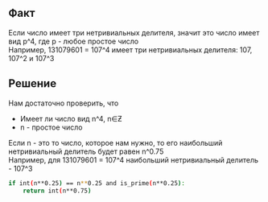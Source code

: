 ## Факт

Если число имеет три нетривиальных делителя, значит это число имеет вид p^4, где p - любое простое число<br>
Например, 131079601 = 107^4 имеет три нетривиальных делителя: 107, 107^2 и 107^3

## Решение

Нам достаточно проверить, что
* Имеет ли число вид n^4, n∈Ƶ
* n - простое число

Если n - это то число, которое нам нужно, то его наибольший нетривиальный делитель будет равен n^0.75<br>
Например, для 131079601 = 107^4 наибольший нетривиальный делитель - 107^3

```bash
if int(n**0.25) == n**0.25 and is_prime(n**0.25):
    return int(n**0.75)
```